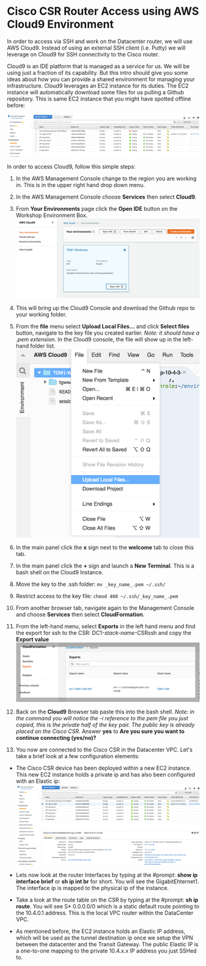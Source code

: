 # Cisco CSR Router Access using AWS Cloud9 Environment

In order to access via SSH and work on the Datacenter router, we will use AWS Cloud9. Instead of using an external SSH client (i.e. Putty) we will leverage on Cloud9 for SSH connectivity to the Cisco router.

Cloud9 is an IDE platform that is managed as a service for us. We will be using just a fraction of its capability. But this intro should give you some ideas about how you can provide a shared environment for managing your infrastructure. Cloud9 leverages an EC2 instance for its duties. The EC2 instance will automatically download some files for us pulling a Github repository. This is same EC2 instance that you might have spotted offline before:

![Cloud 9 Environments](../images/cloud9-ec2_instance.png)


In order to access Cloud9, follow this simple steps:

1. In the AWS Management Console change to the region you are working in. This is in the upper right hand drop down menu.

1. In the AWS Management Console choose **Services** then select **Cloud9**.

1. From **Your Environments** page click the **Open IDE** button on the Workshop Environment Box.
![Cloud 9 Environments](../images/cloud9-environments.png)

1. This will bring up the Cloud9 Console and download the Github repo to your working folder.

1. From the **file** menu select **Upload Local Files...** and click **Select files** button, navigate to the key file you created earlier. _Note: it should have a .pem extension_. In the Cloud9 console, the file will show up in the left-hand folder list.
   ![Upload file to Cloud9](../images/cloud9-uploadfile.png)

1. In the main panel click the **x** sign next to the **welcome** tab to close this tab.

1. In the main panel click the **+** sign and launch a **New Terminal**. This is a bash shell on the Cloud9 Instance.

1. Move the key to the .ssh folder: `mv _key_name_.pem ~/.ssh/`

1. Restrict access to the key file: `chmod 400 ~/.ssh/_key_name_.pem`

1. From another browser tab, navigate again to the Management Console and choose **Services** then select **CloudFormation**.

1. From the left-hand menu, select **Exports** in the left hand menu and find the export for ssh to the CSR: DC1-_stack-name_-CSRssh and copy the **Export value**
   ![ssh key and ssh to CSR](../images/cloudformation-csrssh.png)

1. Back on the **Cloud9** Browser tab paste this into the bash shell. _Note: in the command you will notice the -i reference to the pem file you just copied, this is the private half of the key pair. The public key is already placed on the Cisco CSR_. Answer **yes** to **Are you sure you want to continue connecting (yes/no)?**

1. You now are connected to the Cisco CSR in the Datacenter VPC. Let's take a brief look at a few configuration elements:

- The Cisco CSR device has been deployed within a new EC2 instance. This new EC2 instance holds a private ip and has also been configured with an Elastic ip:
   ![CSR instance](../images/csr_ec2instance.png)

- Lets now look at the router Interfaces by typing at the #prompt: **show ip interface brief** or **sh ip int br** for short. You will see the GigabitEhternet1. The interface ip is mapped to the physical ip of the instance.

- Take a look at the route table on the CSR by typing at the #prompt: **sh ip route**. You will see S\* 0.0.0.0/0 which is a static default route pointing to the 10.4.0.1 address. This is the local VPC router within the DataCenter VPC. 

- As mentioned before, the EC2 instance holds an Elastic IP address, which will be used as the tunnel destination ip once we setup the VPN between the datacenter and the Transit Gateway. The public Elastic IP is a one-to-one mapping to the private 10.4.x.x IP address you just SSHed to.